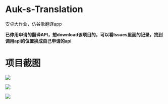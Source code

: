# Auk-s-Translation
安卓大作业，仿谷歌翻译app

**已停用申请的翻译API，想download该项目的，可以看Issues里面的记录，找到调用api的位置换成自己申请的api**
# 项目截图
![](https://cdn.jsdelivr.net/gh/machangxin/Pic/img/20210313141708.png)

![](https://cdn.jsdelivr.net/gh/machangxin/Pic/img/20210313141709.png)



![](https://cdn.jsdelivr.net/gh/machangxin/Pic/img/20210313141710.png)
